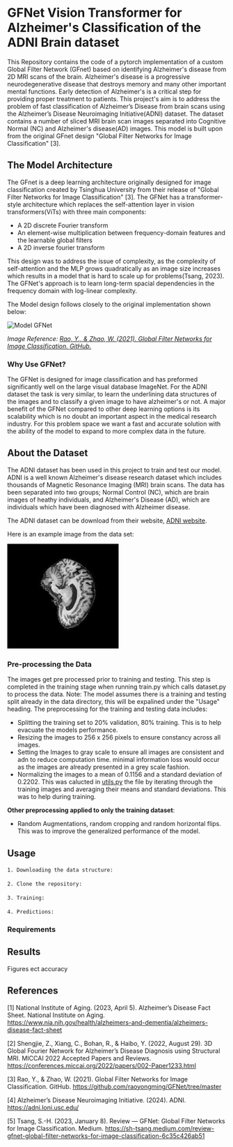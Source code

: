 # GFNet Vision Transformer for Alzheimer's Classification of the ADNI Brain dataset


This Repository contains the code of a pytorch implementation of a custom Global Filter Network (GFnet) based on identifying Alzheimer's disease from 2D MRI scans of the brain. Alzheimer's disease is a progressive neurodegenerative disease that destroys memory and many other important mental functions. Early detection of Alzheimer's is a critical step for providing proper treatment to patients. This project's aim is to address the problem of fast classification of Alzheimer’s Disease from brain scans using the Alzheimer’s Disease Neuroimaging Initiative(ADNI) dataset. The dataset contains a number of sliced MRI brain scan images separated into Cognitive Normal (NC) and Alzheimer's disease(AD) images. This model is built upon from the original GFnet design "Global Filter Networks for Image Classification" [3].

## The Model Architecture
The GFnet is a deep learning architecture originally designed for image classification created by Tsinghua University from their release of "Global Filter Networks for Image Classification" [3]. The GFNet has a transformer-style architecture which replaces the self-attention layer in vision transformers(ViTs) with three main components: 

-   A 2D discrete Fourier transform
-   An element-wise multiplication between frequency-domain features and the learnable global filters
-   A 2D inverse fourier transform

This design was to address the issue of complexity, as the complexity of self-attention and the MLP grows quadratically as an image size increases which results in a model that is hard to scale up for problems(Tsang, 2023). The GFNet's approach is to learn long-term spacial dependencies in the frequency domain with log-linear complexity.

The Model design follows closely to the original implementation shown below:

![Model GFNet](assets/GFnet_intro.gif)

_Image Reference: [Rao, Y., & Zhao, W. (2021). Global Filter Networks for Image Classification. GitHub.](https://github.com/raoyongming/GFNet/tree/master)_


### Why Use GFNet?
The GFNet is designed for image classification and has preformed significantly well on the large visual database ImageNet. For the ADNI dataset the task is very similar, to learn the underlining data structures of the images and to classify a given image to have alzheimer's or not. A major benefit of the GFNet compared to other deep learning options is its scalability which is no doubt an important aspect in the medical research industry. For this problem space we want a fast and accurate solution with the ability of the model to expand to more complex data in the future. 

## About the Dataset
The ADNI dataset has been used in this project to train and test our model. ADNI is a well known Alzheimer's disease research dataset which includes thousands of Magnetic Resonance Imaging (MRI) brain scans. The data has been separated into two groups; Normal Control (NC), which are brain images of heathy individuals, and Alzheimer's Disease (AD), which are individuals which have been diagnosed with Alzheimer disease.

 The ADNI dataset can be download from their website, [ADNI website](https://adni.loni.usc.edu/).

 Here is an example image from the data set:

 ![Example](assets/Example_image.jpeg)

### Pre-processing the Data
The images get pre processed prior to training and testing. This step is completed in the training stage when running train.py which calls dataset.py to process the data. Note: The model assumes there is a training and testing split already in the data directory, this will be expalined under the "Usage" heading. The preprocessing for the training and testing data includes:

 - Splitting the training set to 20% validation, 80% training. This is to help evacuate the models performance.
 - Resizing the images to 256 x 256 pixels to ensure constancy across all images.
 - Setting the Images to gray scale to ensure all images are consistent and adn to reduce computation time. minimal information loss would occur as the images are already presented in a grey scale fashion.
 - Normalizing the images to a mean of 0.1156 and a standard deviation of 0.2202. This was calucted in [utils.py](utils.py) the file by iterating through the training images and averaging their means and standard deviations. This was to help during training.

 **Other preprocessing applied to only the training dataset**:

 - Random Augmentations, random cropping and random horizontal flips. This was to improve the generalized performance of the model.
 


## Usage

    1. Downloading the data structure:

    2. Clone the repository:

    3. Training:

    4. Predictions:

### Requirements

## Results

Figures ect
accuracy


## References

[1] National Institute of Aging. (2023, April 5). Alzheimer’s Disease Fact Sheet. National Institute on Aging.  https://www.nia.nih.gov/health/alzheimers-and-dementia/alzheimers-disease-fact-sheet

[2] Shengjie, Z., Xiang, C., Bohan, R., & Haibo, Y. (2022, August 29). 
3D Global Fourier Network for Alzheimer’s Disease Diagnosis using Structural MRI. MICCAI 2022
Accepted Papers and Reviews. https://conferences.miccai.org/2022/papers/002-Paper1233.html

[3] Rao, Y., & Zhao, W. (2021). Global Filter Networks for Image Classification. GitHub.
https://github.com/raoyongming/GFNet/tree/master

[4] Alzheimer’s Disease Neuroimaging Initiative. (2024). ADNI. https://adni.loni.usc.edu/

[5] Tsang, S.-H. (2023, January 8). Review — GFNet: Global Filter Networks for Image Classification. Medium. https://sh-tsang.medium.com/review-gfnet-global-filter-networks-for-image-classification-6c35c426ab51

‌
‌
